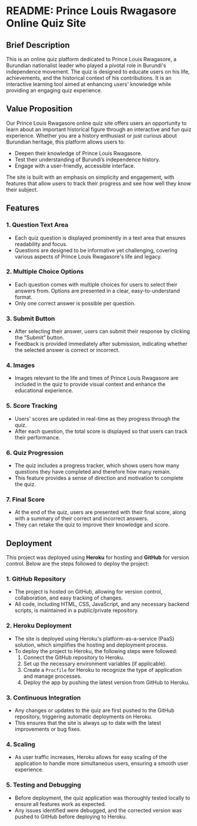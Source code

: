 # README: Prince Louis Rwagasore Online Quiz Site

## Brief Description

This is an online quiz platform dedicated to Prince Louis Rwagasore, a Burundian nationalist leader who played a pivotal role in Burundi's independence movement. The quiz is designed to educate users on his life, achievements, and the historical context of his contributions. It is an interactive learning tool aimed at enhancing users' knowledge while providing an engaging quiz experience.

## Value Proposition

Our Prince Louis Rwagasore online quiz site offers users an opportunity to learn about an important historical figure through an interactive and fun quiz experience. Whether you are a history enthusiast or just curious about Burundian heritage, this platform allows users to:
- Deepen their knowledge of Prince Louis Rwagasore.
- Test their understanding of Burundi’s independence history.
- Engage with a user-friendly, accessible interface.

The site is built with an emphasis on simplicity and engagement, with features that allow users to track their progress and see how well they know their subject.

## Features

### 1. **Question Text Area**
   - Each quiz question is displayed prominently in a text area that ensures readability and focus.
   - Questions are designed to be informative yet challenging, covering various aspects of Prince Louis Rwagasore's life and legacy.

### 2. **Multiple Choice Options**
   - Each question comes with multiple choices for users to select their answers from. Options are presented in a clear, easy-to-understand format.
   - Only one correct answer is possible per question.

### 3. **Submit Button**
   - After selecting their answer, users can submit their response by clicking the “Submit” button.
   - Feedback is provided immediately after submission, indicating whether the selected answer is correct or incorrect.

### 4. **Images**
   - Images relevant to the life and times of Prince Louis Rwagasore are included in the quiz to provide visual context and enhance the educational experience.

### 5. **Score Tracking**
   - Users' scores are updated in real-time as they progress through the quiz.
   - After each question, the total score is displayed so that users can track their performance.

### 6. **Quiz Progression**
   - The quiz includes a progress tracker, which shows users how many questions they have completed and therefore how many remain.
   - This feature provides a sense of direction and motivation to complete the quiz.

### 7. **Final Score**
   - At the end of the quiz, users are presented with their final score, along with a summary of their correct and incorrect answers.
   - They can retake the quiz to improve their knowledge and score.

## Deployment

This project was deployed using **Heroku** for hosting and **GitHub** for version control. Below are the steps followed to deploy the project:

### 1. **GitHub Repository**
   - The project is hosted on GitHub, allowing for version control, collaboration, and easy tracking of changes.
   - All code, including HTML, CSS, JavaScript, and any necessary backend scripts, is maintained in a public/private repository.

### 2. **Heroku Deployment**
   - The site is deployed using Heroku's platform-as-a-service (PaaS) solution, which simplifies the hosting and deployment process.
   - To deploy the project to Heroku, the following steps were followed:
     1. Connect the GitHub repository to Heroku.
     2. Set up the necessary environment variables (if applicable).
     3. Create a `Procfile` for Heroku to recognize the type of application and manage processes.
     4. Deploy the app by pushing the latest version from GitHub to Heroku.

### 3. **Continuous Integration**
   - Any changes or updates to the quiz are first pushed to the GitHub repository, triggering automatic deployments on Heroku.
   - This ensures that the site is always up to date with the latest improvements or bug fixes.

### 4. **Scaling**
   - As user traffic increases, Heroku allows for easy scaling of the application to handle more simultaneous users, ensuring a smooth user experience.

### 5. **Testing and Debugging**
   - Before deployment, the quiz application was thoroughly tested locally to ensure all features work as expected.
   - Any issues identified were debugged, and the corrected version was pushed to GitHub before deploying to Heroku.
